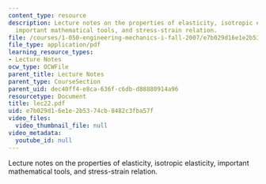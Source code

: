 ```yaml
---
content_type: resource
description: Lecture notes on the properties of elasticity, isotropic elasticity,
  important mathematical tools, and stress-strain relation.
file: /courses/1-050-engineering-mechanics-i-fall-2007/e7b029d16e1e2b5374cb8482c3fba57f_lec22.pdf
file_type: application/pdf
learning_resource_types:
- Lecture Notes
ocw_type: OCWFile
parent_title: Lecture Notes
parent_type: CourseSection
parent_uid: dec40ff4-e8ca-636f-c6db-d88880914a96
resourcetype: Document
title: lec22.pdf
uid: e7b029d1-6e1e-2b53-74cb-8482c3fba57f
video_files:
  video_thumbnail_file: null
video_metadata:
  youtube_id: null
---
```

Lecture notes on the properties of elasticity, isotropic elasticity, important mathematical tools, and stress-strain relation.

